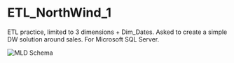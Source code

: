 # ETL_NorthWind_1
ETL practice, limited to 3 dimensions + Dim_Dates. Asked to create a simple DW solution around sales.
For Microsoft SQL Server.

![MLD Schema](https://imgur.com/B1laAPO?raw=true "MLD Schema")

